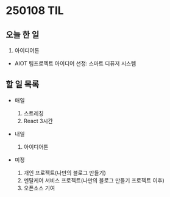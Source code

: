 # 250108 TIL
## 오늘 한 일
1. 아이디어톤
  - AIOT 팀프로젝트 아이디어 선정: 스마트 디퓨저 시스템

## 할 일 목록
  - 매일
    1. 스트레칭
    2. React 3시간

  - 내일
    1. 아이디어톤

  - 미정
    1. 개인 프로젝트(나만의 블로그 만들기)
    2. 멘탈케어 서비스 프로젝트(나만의 블로그 만들기 프로젝트 이후)
    3. 오픈소스 기여